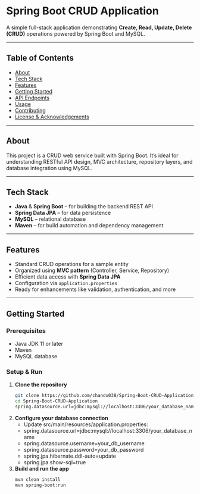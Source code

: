 # Spring Boot CRUD Application

A simple full-stack application demonstrating **Create, Read, Update, Delete (CRUD)** operations powered by Spring Boot and MySQL.

---

##  Table of Contents

- [About](#about)  
- [Tech Stack](#tech-stack)  
- [Features](#features)  
- [Getting Started](#getting-started)  
- [API Endpoints](#api-endpoints)  
- [Usage](#usage)  
- [Contributing](#contributing)  
- [License & Acknowledgements](#license--acknowledgements)

---

## About

This project is a CRUD web service built with Spring Boot. It’s ideal for understanding RESTful API design, MVC architecture, repository layers, and database integration using MySQL.

---

## Tech Stack

- **Java** & **Spring Boot** – for building the backend REST API  
- **Spring Data JPA** – for data persistence  
- **MySQL** – relational database  
- **Maven** – for build automation and dependency management  

---

## Features

- Standard CRUD operations for a sample entity  
- Organized using **MVC pattern** (Controller, Service, Repository)  
- Efficient data access with **Spring Data JPA**  
- Configuration via `application.properties`  
- Ready for enhancements like validation, authentication, and more  

---

## Getting Started

### Prerequisites

- Java JDK 11 or later  
- Maven  
- MySQL database  

### Setup & Run

1. **Clone the repository**  
   ```bash
   git clone https://github.com/chandu038/Spring-Boot-CRUD-Application.git
   cd Spring-Boot-CRUD-Application
   spring.datasource.url=jdbc:mysql://localhost:3306/your_database_name
2. **Configure your database connection**
   - Update src/main/resources/application.properties:
   - spring.datasource.url=jdbc:mysql://localhost:3306/your_database_name
   - spring.datasource.username=your_db_username
   - spring.datasource.password=your_db_password
   - spring.jpa.hibernate.ddl-auto=update
   - spring.jpa.show-sql=true
3. **Build and run the app**
   ```bash
   mvn clean install
   mvn spring-boot:run


